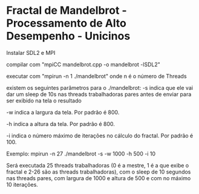 # Fractal de Mandelbrot - Processamento de Alto Desempenho - Unicinos

Instalar SDL2 e MPI

compilar com "mpiCC mandelbrot.cpp -o mandelbrot -lSDL2"

executar com "mpirun -n 1 ./mandelbrot" onde n é o número de Threads

existem os seguintes parâmetros para o ./mandelbrot:
-s indica que ele vai dar um sleep de 10s nas threads trabalhadoras pares antes de enviar para ser exibido na tela o resultado

-w indica a largura da tela. Por padrão é 800.

-h indica a altura da tela. Por padrão é 800.

-i indica o número máximo de iterações no cálculo do fractal. Por padrão é 100.

Exemplo: mpirun -n 27 ./mandelbrot -s -w 1000 -h 500 -i 10

Será executada 25 threads trabalhadoras (0 é a mestre, 1 é a que exibe o fractal e 2-26 são as threads trabalhadoras), com o sleep de 10 segundos nas threads pares, com largura de 1000 e altura de 500 e com no máximo 10 iterações.
